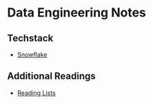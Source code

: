 # Data Engineering Notes

## Techstack
- [Snowflake](https://github.com/b-knd/data-engineering-notes/tree/main/Snowflake)

## Additional Readings
- [Reading Lists](https://github.com/b-knd/data-engineering-notes/blob/main/Reading%20List.md)
